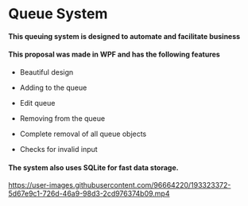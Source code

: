 # Queue System

#### This queuing system is designed to automate and facilitate business

#### This proposal was made in WPF and has the following features

- Beautiful design

- Adding to the queue

- Edit queue

- Removing from the queue

- Complete removal of all queue objects

- Checks for invalid input 

#### The system also uses SQLite for fast data storage.


https://user-images.githubusercontent.com/96664220/193323372-5d67e9c1-726d-46a9-98d3-2cd976374b09.mp4
